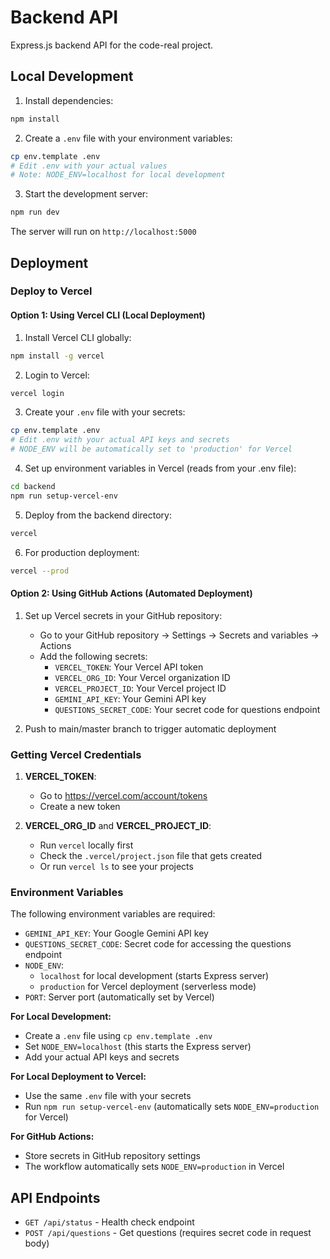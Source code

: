 # Backend API

Express.js backend API for the code-real project.

## Local Development

1. Install dependencies:

```bash
npm install
```

2. Create a `.env` file with your environment variables:

```bash
cp env.template .env
# Edit .env with your actual values
# Note: NODE_ENV=localhost for local development
```

3. Start the development server:

```bash
npm run dev
```

The server will run on `http://localhost:5000`

## Deployment

### Deploy to Vercel

#### Option 1: Using Vercel CLI (Local Deployment)

1. Install Vercel CLI globally:

```bash
npm install -g vercel
```

2. Login to Vercel:

```bash
vercel login
```

3. Create your `.env` file with your secrets:

```bash
cp env.template .env
# Edit .env with your actual API keys and secrets
# NODE_ENV will be automatically set to 'production' for Vercel
```

4. Set up environment variables in Vercel (reads from your .env file):

```bash
cd backend
npm run setup-vercel-env
```

5. Deploy from the backend directory:

```bash
vercel
```

6. For production deployment:

```bash
vercel --prod
```

#### Option 2: Using GitHub Actions (Automated Deployment)

1. Set up Vercel secrets in your GitHub repository:

   - Go to your GitHub repository → Settings → Secrets and variables → Actions
   - Add the following secrets:
     - `VERCEL_TOKEN`: Your Vercel API token
     - `VERCEL_ORG_ID`: Your Vercel organization ID
     - `VERCEL_PROJECT_ID`: Your Vercel project ID
     - `GEMINI_API_KEY`: Your Gemini API key
     - `QUESTIONS_SECRET_CODE`: Your secret code for questions endpoint

2. Push to main/master branch to trigger automatic deployment

### Getting Vercel Credentials

1. **VERCEL_TOKEN**:

   - Go to https://vercel.com/account/tokens
   - Create a new token

2. **VERCEL_ORG_ID** and **VERCEL_PROJECT_ID**:

   - Run `vercel` locally first
   - Check the `.vercel/project.json` file that gets created
   - Or run `vercel ls` to see your projects

### Environment Variables

The following environment variables are required:

- `GEMINI_API_KEY`: Your Google Gemini API key
- `QUESTIONS_SECRET_CODE`: Secret code for accessing the questions endpoint
- `NODE_ENV`:
  - `localhost` for local development (starts Express server)
  - `production` for Vercel deployment (serverless mode)
- `PORT`: Server port (automatically set by Vercel)

**For Local Development:**

- Create a `.env` file using `cp env.template .env`
- Set `NODE_ENV=localhost` (this starts the Express server)
- Add your actual API keys and secrets

**For Local Deployment to Vercel:**

- Use the same `.env` file with your secrets
- Run `npm run setup-vercel-env` (automatically sets `NODE_ENV=production` for Vercel)

**For GitHub Actions:**

- Store secrets in GitHub repository settings
- The workflow automatically sets `NODE_ENV=production` in Vercel

## API Endpoints

- `GET /api/status` - Health check endpoint
- `POST /api/questions` - Get questions (requires secret code in request body)
